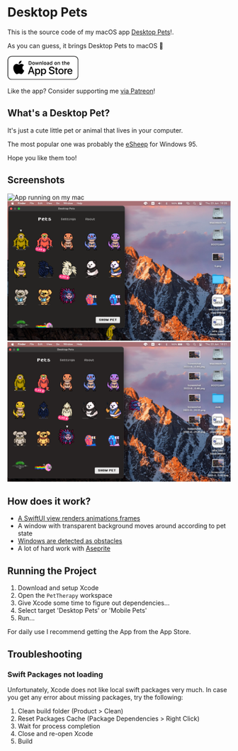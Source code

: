 # Desktop Pets

This is the source code of my macOS app [Desktop Pets](https://apps.apple.com/app/desktop-pets/id1575542220)!.

As you can guess, it brings Desktop Pets to macOS 🚀

[![Get it on the App Store](Gallery/appstore_badge.png)](https://apps.apple.com/app/desktop-pets/id1575542220)

Like the app? Consider supporting me [via Patreon](https://patreon.com/urinamara?utm_medium=clipboard_copy&utm_source=copyLink&utm_campaign=creatorshare_creator)!

## What's a Desktop Pet?

It's just a cute little pet or animal that lives in your computer.

The most popular one was probably the [eSheep](https://github.com/Adrianotiger/desktopPet) for Windows 95.

Hope you like them too!

## Screenshots

![App running on my mac](Gallery/demo.gif)
![PetsSelectionView, light mode](Gallery/1.png)
![Settings, light mode](Gallery/3.png)

## How does it work?

* [A SwiftUI view renders animations frames](https://github.com/curzel-it/notagif)
* A window with transparent background moves around according to pet state
* [Windows are detected as obstacles](https://github.com/curzel-it/windows-detector)
* A lot of hard work with [Aseprite](https://github.com/aseprite/aseprite)

## Running the Project

1. Download and setup Xcode
1. Open the `PetTherapy` workspace
1. Give Xcode some time to figure out dependencies...
1. Select target 'Desktop Pets' or 'Mobile Pets'
1. Run...

For daily use I recommend getting the App from the App Store.

## Troubleshooting

### Swift Packages not loading
Unfortunately, Xcode does not like local swift packages very much. In case you get any error about missing packages, try the following:
1. Clean build folder (Product > Clean)
1. Reset Packages Cache (Package Dependencies > Right Click)
1. Wait for process completion
1. Close and re-open Xcode
1. Build

